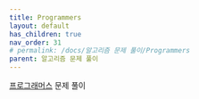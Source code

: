 ```yaml
---
title: Programmers
layout: default
has_children: true
nav_order: 31
# permalink: /docs/알고리즘 문제 풀이/Programmers
parent: 알고리즘 문제 풀이
---
```


[프로그래머스] 문제 풀이


[프로그래머스]: https://programmers.co.kr/